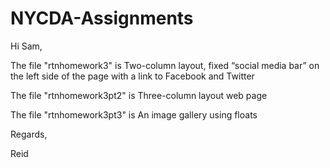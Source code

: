 NYCDA-Assignments
=================
Hi Sam,

The file "rtnhomework3" is 
Two-column layout, fixed “social media bar” on the left side of the page with a link to Facebook and Twitter

The file "rtnhomework3pt2" is 
Three-column layout web page

The file "rtnhomework3pt3" is 
An image gallery using floats



Regards,

Reid
